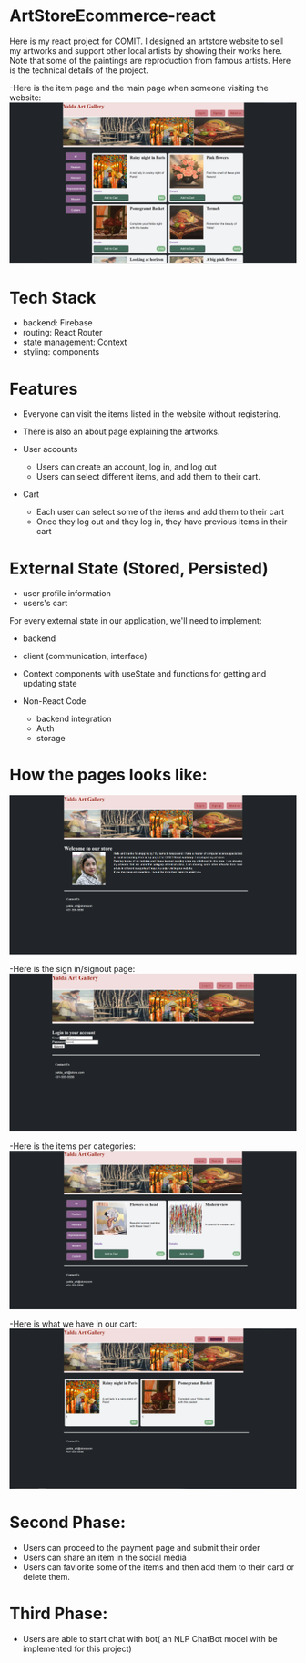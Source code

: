 # ArtStoreEcommerce-react
Here is my react project for COMIT. I designed an artstore website to sell my artworks and support other local artists by showing their works here. 
Note that some of the paintings are reproduction from famous artists. 
Here is the technical details of the project. 

-Here is the item page and the main page when someone visiting the website: 
![alt text](https://github.com/ArezooAbdollahi/ArtStoreEcommerce-react/blob/master/mainPage.PNG)

# Tech Stack
- backend: Firebase
- routing: React Router
- state management: Context
- styling: components

# Features
- Everyone can visit the items listed in the website without registering. 
- There is also an about page explaining the artworks.
- User accounts
  - Users can create an account, log in, and log out
  - Users can select different items, and add them to their cart. 
  
- Cart 
  - Each user can select some of the items and add them to their cart
  - Once they log out and they log in, they have previous items in their cart

# External State (Stored, Persisted)
- user profile information
- users's cart

For every external state in our application, we'll need to implement:
- backend
- client (communication, interface)
- Context components with useState and functions for getting and updating state


- Non-React Code
  - backend integration
  - Auth
  - storage
  
# How the pages looks like:
![alt text](https://github.com/ArezooAbdollahi/ArtStoreEcommerce-react/blob/master/about.PNG)

-Here is the sign in/signout page: 
![alt text](https://github.com/ArezooAbdollahi/ArtStoreEcommerce-react/blob/master/login.PNG)

-Here is the items per categories: 
![alt text](https://github.com/ArezooAbdollahi/ArtStoreEcommerce-react/blob/master/imagesBasedOnCategory.PNG)

-Here is what we have in our cart:
![alt text](https://github.com/ArezooAbdollahi/ArtStoreEcommerce-react/blob/master/cart.PNG)


# Second Phase: 
- Users can proceed to the payment page and submit their order 
- Users can share an item in the social media
- Users can faviorite some of the items and then add them to their card or delete them.

# Third Phase: 
- Users are able to start chat with bot( an NLP ChatBot model with be implemented for this project)

